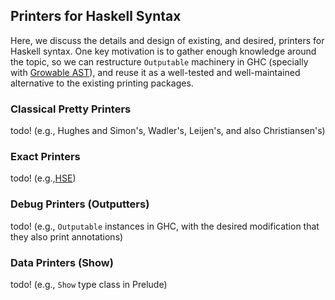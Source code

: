 ## Printers for Haskell Syntax


Here, we discuss the details and design of existing, and desired, printers for Haskell syntax.
One key motivation is to gather enough knowledge around the topic, so we can restructure `Outputable` machinery in GHC (specially with [Growable AST](ImplementingTreesThatGrow)), and reuse it as a well-tested and well-maintained alternative to the existing printing packages.    

### Classical Pretty Printers


todo!
(e.g., Hughes and Simon's, Wadler's, Leijen's, and also Christiansen's) 

### Exact Printers


todo! (e.g.,[HSE](https://hackage.haskell.org/package/haskell-src-exts))

### Debug Printers (Outputters)


todo! (e.g., `Outputable` instances in GHC, with the desired modification that they also print annotations)

### Data Printers (Show)


todo! (e.g., `Show` type class in Prelude)
